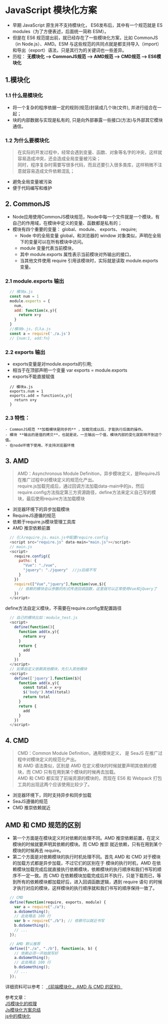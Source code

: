 # JavaScript 模块化方案
- 早期 JavaScript 原生并不支持模块化， ES6发布后，其中有一个规范就是 ES modules（为了方便表述，后面统一简称 ESM）。
- 但是在 ES6 规范提出前，就已经存在了一些模块化方案，比如 CommonJS（in Node.js）、AMD。ESM 与这些规范的共同点就是都支持导入（import）和导出（export）语法，只是其行为的关键词也一些差异。
- 历程： **无模块化 --> CommonJS规范 --> AMD规范 --> CMD规范 --> ES6模块化**

## 1.模块化
  ### 1.1 什么是模块化  
  - 将一个复杂的程序依据一定的规则(规范)封装成几个块(文件), 并进行组合在一起；  
  - 块的内部数据与实现是私有的, 只是向外部暴露一些接口(方法)与外部其它模块通信。  

  ### 1.2 为什么要模块化
  > 在实际的开发过程中，经常会遇到变量、函数、对象等名字的冲突，这样就容易造成冲突，还会造成全局变量被污染；  
  > 同时，程序复杂时需要写很多代码，而且还要引入很多类库，这样稍微不注意就容易造成文件依赖混乱； 
   
  - 避免全局变量被污染
  - 便于代码编写和维护

## 2. CommonJS
  - Node应用使用CommonJS模块规范，Node中每一个文件就是一个模块，有自己的作用域，在模块中定义的变量、函数都是私有的；
  - 模块有四个重要的变量： global、module、 exports、 require;
    - Node 中的全局变量 global，和浏览器的 window 对象类似，声明在全局下的变量可以在所有模块中访问。
    - module 变量代表当前模块，
    - 其中 module.exports 属性表示当前模块对外输出的接口，
    - 当其他文件使用 require 引用该模块时，实际就是读取 module.exports 变量。
  ### 2.1 module.exports 输出
  ```js
    // 模块a.js
    const num = 1
    module.exports = {
      num,
      add: function(x,y){
        return x+y
      }
    }
    //模块b.js，引入a.js
    const a = require('./a.js')
    // {num:1, add:fn}
  ```
  ### 2.2 exports 输出
  - exports变量是对module.exports的引用;
  - 相当于在顶部声明一个变量 var exports = module.exports
  - exports不能直接赋值
  ```JS
    // 模块a.js
    exports.num = 1
    exports.add = function(x,y){
      return x+y
    }
  ```
  ### 2.3 特性：
    - CommonJS规范 **加载模块是同步的** ，加载完成以后，才能执行后面的操作。
    - 模块 **输出的是值的拷贝**，也就是说，一旦输出一个值，模块内部的变化就影响不到这个值。
    - 在node环境下使用，不支持浏览器环境

## 3. AMD
  > AMD：Asynchronous Module Definition，异步模块定义，是RequireJS在推广过程中对模块定义的规范化产出。  
  > require.js加载完成后，通过回调方法加载data-main中的js，然后require.config方法指定第三方资源路径，define方法来定义自己写的模块，最后使用require方法加载模块  

  - 浏览器环境下的异步加载模块
  - RequireJS遵循的规范
  - 依赖于require.js模块管理工具库
  - AMD 推崇依赖前置

  ```js
    // 引入require.js，main.js中配置require.config 
    <script src="require.js" data-main="main.js"></script>
    // main.js 
    <script>
      require.config({
        paths: {
          "Vue": "./vue",
          "jquery": "./jquery"  //js后缀不写
        }
      })
      require(["Vue","jquery"],function(vue,$){
        // 依赖的模块会以参数的形式传进回调函数，这里就可以正常使用Vue和jQuery了
      })
    </script>
  ```
  define方法自定义模块，不需要在require.config里配置路径
  ```js
    // 自己的模块比如：module_test.js 
    <script>
      define(function(){
        function add(x,y){
          return x+y
        }
        return {
          add
        }
      })
    </script>
    // 如果自定义依赖其他模块，先引入其他模块
    <script>
      define(['jquery'],function($){
        function add(x,y){
          const total = x+y
          $('body').html(total)
          return total
        }
        return {
          add
        }
      })
    </script>
  ```

## 4. CMD
  > CMD：Common Module Definition，通用模块定义， 是 SeaJS 在推广过程中对模块定义的规范化产出。  
  > 和 AMD 语法类似，区别是 AMD 在定义模块的时候就要声明其依赖的模块，而 CMD 只有在用到某个模块的时候再去加载。  
  > AMD 和 CMD 都实现了前端资源的模块的，而现在 ES6 和 Webpack 打包工具的出现这两个应该使用比较少了。  

  - 浏览器环境下，同时支持异步和同步加载  
  - SeaJS遵循的规范  
  - CMD 推崇依赖就近  

## AMD 和 CMD 规范的区别
- 第一个方面是在模块定义时对依赖的处理不同。AMD 推崇依赖前置，在定义模块的时候就要声明其依赖的模块。而 CMD 推崇 就近依赖，只有在用到某个模块的时候再去 require。
- 第二个方面是对依赖模块的执行时机处理不同。首先 AMD 和 CMD 对于模块的加载方式都是异步加载，不过它们的区别在于 模块的执行时机，AMD 在依赖模块加载完成后就直接执行依赖模块，依赖模块的执行顺序和我们书写的顺序不一定一致。而 CMD 在依赖模块加载完成后并不执行，只是下载而已，等到所有的依赖模块都加载好后，进入回调函数逻辑，遇到 require 语句 的时候才执行对应的模块，这样模块的执行顺序就和我们书写的顺序保持一致了。

```js
  // CMD
  define(function(require, exports, module) {
    var a = require("./a");
    a.doSomething();
    // 此处略去 100 行
    var b = require("./b"); // 依赖可以就近书写
    b.doSomething();
    // ...
  });

  // AMD 默认推荐
  define(["./a", "./b"], function(a, b) {
    // 依赖必须一开始就写好
    a.doSomething();
    // 此处略去 100 行
    b.doSomething();
    // ...
  });
```
详细资料可以参考： [《前端模块化，AMD 与 CMD 的区别》](https://juejin.im/post/5a422b036fb9a045211ef789)


参考文章：  
[JS模块化的梳理](http://www.fly63.com/article/detial/8195)  
[Js模块化方案总结](http://www.fly63.com/article/detial/4927)   
[js中的模块化](https://www.cnblogs.com/Yellow-ice/p/10639029.html)  
